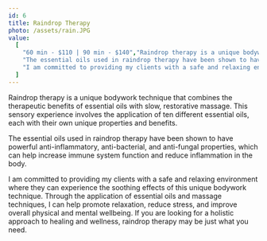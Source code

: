```yaml
---
id: 6
title: Raindrop Therapy
photo: /assets/rain.JPG
value:
  [
    "60 min - $110 | 90 min - $140","Raindrop therapy is a unique bodywork technique that combines the therapeutic benefits of essential oils with slow, restorative massage. This sensory experience involves the application of ten different essential oils, each with their own unique properties and benefits.",
    "The essential oils used in raindrop therapy have been shown to have powerful anti-inflammatory, anti-bacterial, and anti-fungal properties, which can help increase immune system function and reduce inflammation in the body.",
    "I am committed to providing my clients with a safe and relaxing environment where they can experience the soothing effects of this unique bodywork technique. Through the application of essential oils and massage techniques, I can help promote relaxation, reduce stress, and improve overall physical and mental wellbeing. If you are looking for a holistic approach to healing and wellness, raindrop therapy may be just what you need.",
  ]
---
```


Raindrop therapy is a unique bodywork technique that combines the therapeutic benefits of essential oils with slow, restorative massage. This sensory experience involves the application of ten different essential oils, each with their own unique properties and benefits.

The essential oils used in raindrop therapy have been shown to have powerful anti-inflammatory, anti-bacterial, and anti-fungal properties, which can help increase immune system function and reduce inflammation in the body.

I am committed to providing my clients with a safe and relaxing environment where they can experience the soothing effects of this unique bodywork technique. Through the application of essential oils and massage techniques, I can help promote relaxation, reduce stress, and improve overall physical and mental wellbeing. If you are looking for a holistic approach to healing and wellness, raindrop therapy may be just what you need.
